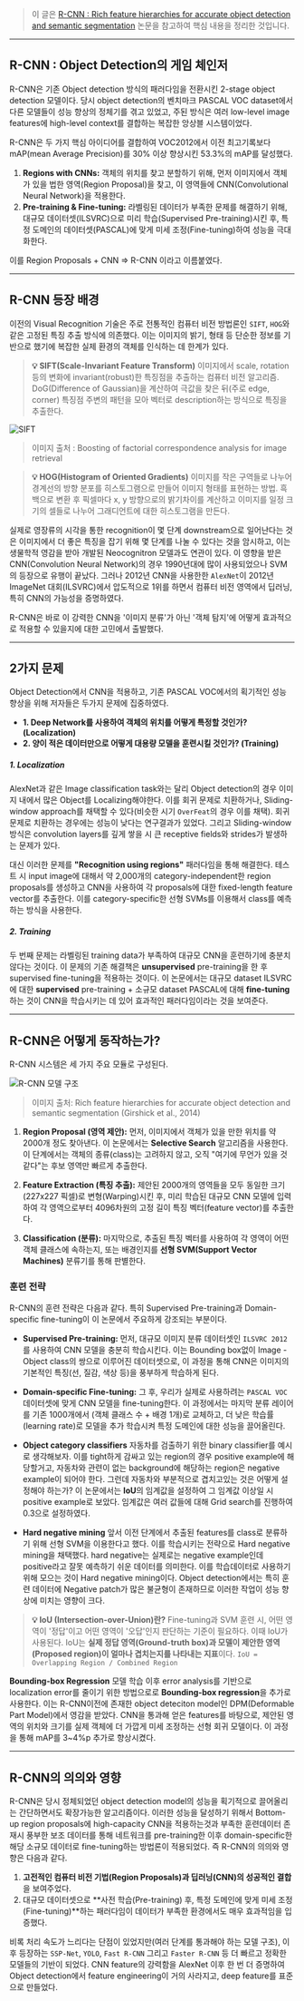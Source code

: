 > 이 글은 [R-CNN : Rich feature hierarchies for accurate object detection and semantic segmentation](https://arxiv.org/abs/1311.2524) 논문을 참고하여 핵심 내용을 정리한 것입니다.

---

## R-CNN : Object Detection의 게임 체인저
R-CNN은 기존 Object detection 방식의 패러다임을 전환시킨 2-stage object detection 모델이다. 당시 object detection의 벤치마크 PASCAL VOC dataset에서 다른 모델들이 성능 향상의 정체기를 겪고 있었고, 주된 방식은 여러 low-level image features에 high-level context를 결합하는 복잡한 앙상블 시스템이었다.

R-CNN은 두 가지 핵심 아이디어를 결합하여 VOC2012에서 이전 최고기록보다 mAP(mean Average Precision)를 30% 이상 향상시킨 53.3%의 mAP를 달성했다.

1.  **Regions with CNNs:** 객체의 위치를 찾고 분할하기 위해, 먼저 이미지에서 객체가 있을 법한 영역(Region Proposal)을 찾고, 이 영역들에 CNN(Convolutional Neural Network)을 적용한다.
2.  **Pre-training & Fine-tuning:** 라벨링된 데이터가 부족한 문제를 해결하기 위해, 대규모 데이터셋(ILSVRC)으로 미리 학습(Supervised Pre-training)시킨 후, 특정 도메인의 데이터셋(PASCAL)에 맞게 미세 조정(Fine-tuning)하여 성능을 극대화한다.

이를 Region Proposals + CNN => R-CNN 이라고 이름붙였다.

---

## R-CNN 등장 배경
이전의 Visual Recognition 기술은 주로 전통적인 컴퓨터 비전 방법론인 `SIFT`, `HOG`와 같은 고정된 특징 추출 방식에 의존했다. 이는 이미지의 밝기, 형태 등 단순한 정보를 기반으로 했기에 복잡한 실제 환경의 객체를 인식하는 데 한계가 있다.

> **💡 SIFT(Scale-Invariant Feature Transform)**
> 이미지에서 scale, rotation 등의 변화에 invariant(robust)한 특징점을 추출하는 컴퓨터 비전 알고리즘. DoG(Difference of Gaussian)을 계산하여 극값을 찾은 뒤(주로 edge, corner) 특징점 주변의 패턴을 모아 벡터로 description하는 방식으로 특징을 추출한다.

![SIFT](/assets/img/sift.png)
> 이미지 출처 : Boosting of factorial correspondence analysis for image retrieval


  
> **💡 HOG(Histogram of Oriented Gradients)**
> 이미지를 작은 구역들로 나누어 경계선의 방향 분포를 히스토그램으로 만들어 이미지 형태를 표현하는 방법. 흑백으로 변환 후 픽셀마다 x, y 방향으로의 밝기차이를 계산하고 이미지를 일정 크기의 셀들로 나누어 그래디언트에 대한 히스토그램을 만든다.

실제로 영장류의 시각을 통한 recognition이 몇 단계 downstream으로 일어난다는 것은 이미지에서 더 좋은 특징을 잡기 위해 몇 단계를 나눌 수 있다는 것을 암시하고, 이는 생물학적 영감을 받아 개발된 Neocognitron 모델과도 연관이 있다. 이 영향을 받은 CNN(Convolution Neural Network)의 경우 1990년대에 많이 사용되었으나 SVM의 등장으로 유행이 끝났다. 그러나 2012년 CNN을 사용한한 `AlexNet`이 2012년 ImageNet 대회(ILSVRC)에서 압도적으로 1위를 하면서 컴퓨터 비전 영역에서 딥러닝, 특히 CNN의 가능성을 증명하였다.

R-CNN은 바로 이 강력한 CNN을 '이미지 분류'가 아닌 '객체 탐지'에 어떻게 효과적으로 적용할 수 있을지에 대한 고민에서 출발했다.

---

## 2가지 문제
Object Detection에서 CNN을 적용하고, 기존 PASCAL VOC에서의 획기적인 성능 향상을 위해 저자들은 두가지 문제에 집중하였다.
* **1. Deep Network를 사용하여 객체의 위치를 어떻게 특정할 것인가? (Localization)**
* **2. 양이 적은 데이터만으로 어떻게 대용량 모델을 훈련시킬 것인가? (Training)**

##### **1. Localization**

AlexNet과 같은 Image classification task와는 달리 Object detection의 경우 이미지 내에서 많은 Object를 Localizing해야한다. 이를 회귀 문제로 치환하거나, Sliding-window approach를 채택할 수 있다(비슷한 시기 `OverFeat`의 경우 이를 채택). 회귀 문제로 치환하는 경우에는 성능이 낮다는 연구결과가 있었다. 그리고 Sliding-window 방식은 convolution layers를 깊게 쌓을 시 큰 receptive fields와 strides가 발생하는 문제가 있다.

대신 이러한 문제를 **"Recognition using regions"** 패러다임을 통해 해결한다. 테스트 시 input image에 대해서 약 2,000개의 category-independent한 region proposals를 생성하고 CNN을 사용하여 각 proposals에 대한 fixed-length feature vector를 추출한다. 이를 category-specific한 선형 SVMs를 이용해서 class를 예측하는 방식을 사용한다.

##### **2. Training**

두 번째 문제는 라벨링된 training data가 부족하여 대규모 CNN을 훈련하기에 충분치 않다는 것이다. 이 문제의 기존 해결책은 **unsupervised** pre-training을 한 후 supervised fine-tuning을 적용하는 것이다. 이 논문에서는 대규모 dataset ILSVRC에 대한 **supervised** pre-training + 소규모 dataset PASCAL에 대해 **fine-tuning** 하는 것이 CNN을 학습시키는 데 있어 효과적인 패러다임이라는 것을 보여준다.


---


## R-CNN은 어떻게 동작하는가?

R-CNN 시스템은 세 가지 주요 모듈로 구성된다.

![R-CNN 모델 구조](/assets/img/r_cnn_architecture.png)
> 이미지 출처: Rich feature hierarchies for accurate object detection and semantic segmentation (Girshick et al., 2014)

1.  **Region Proposal (영역 제안):** 먼저, 이미지에서 객체가 있을 만한 위치를 약 2000개 정도 찾아낸다. 이 논문에서는 **Selective Search** 알고리즘을 사용한다. 이 단계에서는 객체의 종류(class)는 고려하지 않고, 오직 "여기에 무언가 있을 것 같다"는 후보 영역만 빠르게 추출한다.

2.  **Feature Extraction (특징 추출):** 제안된 2000개의 영역들을 모두 동일한 크기(227x227 픽셀)로 변형(Warping)시킨 후, 미리 학습된 대규모 CNN 모델에 입력하여 각 영역으로부터 4096차원의 고정 길이 특징 벡터(feature vector)를 추출한다.

3.  **Classification (분류):** 마지막으로, 추출된 특징 벡터를 사용하여 각 영역이 어떤 객체 클래스에 속하는지, 또는 배경인지를 **선형 SVM(Support Vector Machines)** 분류기를 통해 판별한다.

### 훈련 전략

R-CNN의 훈련 전략은 다음과 같다. 특히 Supervised Pre-training과 Domain-specific fine-tuning이 이 논문에서 주요하게 강조되는 부분이다.

-   **Supervised Pre-training:** 먼저, 대규모 이미지 분류 데이터셋인 `ILSVRC 2012`를 사용하여 CNN 모델을 충분히 학습시킨다. 이는 Bounding box없이 Image - Object class의 쌍으로 이루어진 데이터셋으로, 이 과정을 통해 CNN은 이미지의 기본적인 특징(선, 질감, 색상 등)을 풍부하게 학습하게 된다.

-   **Domain-specific Fine-tuning:** 그 후, 우리가 실제로 사용하려는 `PASCAL VOC` 데이터셋에 맞게 CNN 모델을 fine-tuning한다. 이 과정에서는 마지막 분류 레이어를 기존 1000개에서 (객체 클래스 수 + 배경 1개)로 교체하고, 더 낮은 학습률(learning rate)로 모델을 추가 학습시켜 특정 도메인에 대한 성능을 끌어올린다.

- **Object category classifiers** 자동차를 검출하기 위한 binary classifier를 예시로 생각해보자. 이를 tight하게 감싸고 있는 region의 경우 positive example에 해당할거고, 자동차와 관련이 없는 background에 해당하는 region은 negative example이 되어야 한다. 그런데 자동차와 부분적으로 겹치고있는 것은 어떻게 설정해야 하는가? 이 논문에서는 **IoU**의 임계값을 설정하여 그 임계값 이상일 시 positive example로 보았다. 임계값은 여러 값들에 대해 Grid search를 진행하여 0.3으로 설정하였다.

-  **Hard negative mining**
앞서 이전 단계에서 추출된 features를 class로 분류하기 위해 선형 SVM을 이용한다고 했다. 이를 학습시키는 전략으로 Hard negative mining을 채택했다. hard negative는 실제로는 negative example인데 positive라고 잘못 예측하기 쉬운 데이터를 의미한다. 이를 학습데이터로 사용하기 위해 모으는 것이 Hard negative mining이다. Object detection에서는 특히 훈련 데이터에 Negative patch가 많은 불균형이 존재하므로 이러한 작업이 성능 향상에 미치는 영향이 크다.

> **💡 IoU (Intersection-over-Union)란?**
> Fine-tuning과 SVM 훈련 시, 어떤 영역이 '정답'이고 어떤 영역이 '오답'인지 판단하는 기준이 필요하다. 이때 IoU가 사용된다. IoU는 **실제 정답 영역(Ground-truth box)과 모델이 제안한 영역(Proposed region)이 얼마나 겹치는지를 나타내는 지표**이다.
> `IoU = Overlapping Region / Combined Region`

**Bounding-box Regression**
모델 학습 이후 error analysis를 기반으로 localization error를 줄이기 위한 방법으로로  **Bounding-box regression**을 추가로 사용한다. 이는 R-CNN이전에 존재한 object deteciton model인 DPM(Deformable Part Model)에서 영감을 받았다. CNN을 통과해 얻은 features를 바탕으로, 제안된 영역의 위치와 크기를 실제 객체에 더 가깝게 미세 조정하는 선형 회귀 모델이다. 이 과정을 통해 mAP를 3~4%p 추가로 향상시켰다.

---

## R-CNN의 의의와 영향

R-CNN은 당시 정체되었던 object detection model의 성능을 획기적으로 끌어올리는 간단하면서도 확장가능한 알고리즘이다. 이러한 성능을 달성하기 위해서 Bottom-up region proposals에 high-capacity CNN을 적용하는것과 부족한 훈련데이터 존재시 풍부한 보조 데이터를 통해 네트워크를 pre-training한 이후 domain-specific한 해당 소규모 데이터로 fine-tuning하는 방법론이 적용되었다. 즉 R-CNN의 의의와 영향은 다음과 같다.

1.  **고전적인 컴퓨터 비전 기법(Region Proposals)과 딥러닝(CNN)의 성공적인 결합**을 보여주었다.
2.  대규모 데이터셋으로 **사전 학습(Pre-training) 후, 특정 도메인에 맞게 미세 조정(Fine-tuning)**하는 패러다임이 데이터가 부족한 환경에서도 매우 효과적임을 입증했다.

비록 처리 속도가 느리다는 단점이 있었지만(여러 단계를 통과해야 하는 모델 구조), 이후 등장하는 `SSP-Net`, `YOLO`, `Fast R-CNN` 그리고 `Faster R-CNN` 등 더 빠르고 정확한 모델들의 기반이 되었다. CNN feature의 강력함을 AlexNet 이후 한 번 더 증명하여 Object detection에서 feature engineering이 거의 사라지고, deep feature를 표준으로 만들었다.